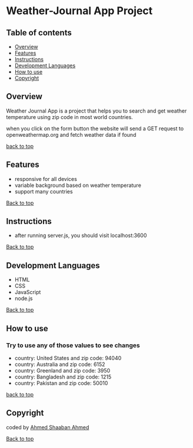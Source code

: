 # Weather-Journal App Project

## Table of contents

* [Overview](#overview)
* [Features](#features)
* [Instructions](#instructions)
* [Development Languages](#development-languages)
* [How to use](#how-to-use)
* [Copyright](#copyright)

## Overview
Weather Journal App is a project that helps you to search and get weather temperature using zip code in most world countries.

when you click on the form button the website will send a GET request to openweathermap.org and fetch weather data if found

[back to top](#table-of-contents)

## Features

* responsive for all devices
* variable background based on weather temperature
* support many countries

[Back to top](#table-of-contents)

## Instructions

* after running server.js, you should visit localhost:3600

[Back to top](#table-of-contents)

## Development Languages

*  HTML
*  CSS
*  JavaScript
*  node.js

[Back to top](#table-of-contents)

## How to use
### Try to use any of those values to see changes
* country: United States and zip code: 94040
* country: Australia and zip code: 6152
* country: Greenland and zip code: 3950
* country: Bangladesh and zip code: 1215
* country: Pakistan and zip code: 50010

[back to top](#table-of-contents)

## Copyright
coded by [Ahmed Shaaban Ahmed](https://www.linkedin.com/in/ahmed-shaaban2210/)

[Back to top](#table-of-contents)
